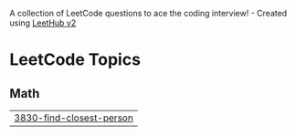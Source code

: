 A collection of LeetCode questions to ace the coding interview! - Created using [LeetHub v2](https://github.com/arunbhardwaj/LeetHub-2.0)
<!---LeetCode Topics Start-->
# LeetCode Topics
## Math
|  |
| ------- |
| [3830-find-closest-person](https://github.com/manikantaraju12/Leetcode/tree/master/3830-find-closest-person) |
<!---LeetCode Topics End-->